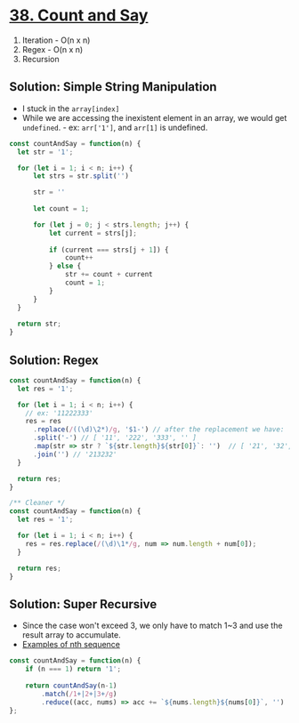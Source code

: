 # [38. Count and Say](https://leetcode.com/problems/count-and-say/)

1. Iteration - O(n x n)
2. Regex - O(n x n)
4. Recursion


## Solution: Simple String Manipulation

- I stuck in the `array[index]`
- While we are accessing the inexistent element in an array, we would get `undefined`. - ex: `arr['1']`, and `arr[1]` is undefined.

```js
const countAndSay = function(n) {
  let str = '1';

  for (let i = 1; i < n; i++) {
      let strs = str.split('')

      str = ''
      
      let count = 1;

      for (let j = 0; j < strs.length; j++) {
          let current = strs[j];
          
          if (current === strs[j + 1]) {
              count++
          } else {
              str += count + current
              count = 1;
          }
      }
  }
  
  return str;
}
```

## Solution: Regex
<!-- TODO: Learn Regex -->
```js
const countAndSay = function(n) {
  let res = '1';

  for (let i = 1; i < n; i++) {
    // ex: '11222333'
    res = res
      .replace(/((\d)\2*)/g, '$1-') // after the replacement we have: '11-222-333-'
      .split('-') // [ '11', '222', '333', '' ]
      .map(str => str ? `${str.length}${str[0]}`: '')  // [ '21', '32', '33', '' ]
      .join('') // '213232'
  }

  return res;
}

/** Cleaner */
const countAndSay = function(n) {
  let res = '1';

  for (let i = 1; i < n; i++) {
    res = res.replace(/(\d)\1*/g, num => num.length + num[0]);
  }

  return res;
}
```

## Solution: Super Recursive

- Since the case won't exceed 3, we only have to match 1~3 and use the result array to accumulate.
- [Examples of nth sequence](https://leetcode.com/problems/count-and-say/discuss/15995/Examples-of-nth-sequence)

```js
const countAndSay = function(n) {
    if (n === 1) return '1';
    
    return countAndSay(n-1)
        .match(/1+|2+|3+/g)
        .reduce((acc, nums) => acc += `${nums.length}${nums[0]}`, '')
};
```
